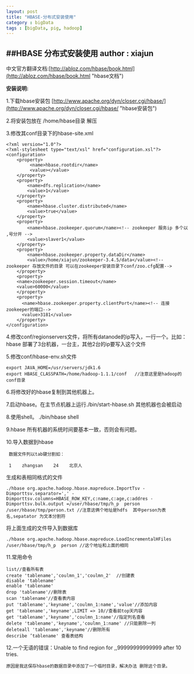 ```yaml
---
layout: post
title: "HBASE-分布式安装使用"
category : bigData
tags : [bigData, pig, hadoop]
---
```

##HBASE 分布式安装使用
**author : xiajun**
-
中文官方翻译文档:[http://abloz.com/hbase/book.html](http://abloz.com/hbase/book.html "hbase文档")

**安装说明:**

1.下载hbase安装包 [http://www.apache.org/dyn/closer.cgi/hbase/](http://www.apache.org/dyn/closer.cgi/hbase/ "hbase安装包")

2.将安装包放在 /home/hbase目录 解压

3.修改其conf目录下的hbase-site.xml

	<?xml version="1.0"?>        
	<?xml-stylesheet type="text/xsl" href="configuration.xsl"?>        
	<configuration>        
	    <property>        
	         <name>hbase.rootdir</name>        
	         <value></value>        
	    </property>        
	    <property>        
	        <name>dfs.replication</name>        
	        <value>1</value>        
	    </property>        
	    <property>        
	        <name>hbase.cluster.distributed</name>        
	        <value>true</value>        
		</property>        
	    <property>        
	        <name>hbase.zookeeper.quorum</name><!-- zookeeper 服务ip 多个以 ,号分开 -->
	        <value>slaver1</value>        
	    </property>        
	    <property>        
	        <name>hbase.zookeeper.property.dataDir</name>        
	        <value>/home/xiajun/zookeeper-3.4.5/data</value><!--  zookeeper 存放文件的目录 可以在zookeeper安装目录下conf/zoo.cfg配置-->
	    </property>        
	    <property>        
	    <name>zookeeper.session.timeout</name>        
	    <value>60000</value>        
	    </property>        
	    <property>        
	      <name>hbase.zookeeper.property.clientPort</name><!-- 连接zookeeper的端口-->
	      <value>3181</value>        
	    </property>        
	</configuration>
4.修改conf/regionservers文件，将所有datanode的ip写入，一行一个。比如：hbase 部署了3台机器，一台主，其他2台的ip要写入这个文件

5.修改conf/hbase-env.sh文件 

	export JAVA_HOME=/usr/servers/jdk1.6
	export HBASE_CLASSPATH=/home/hadoop-1.1.1/conf   //注意这里是hadoop的conf目录

6.将修改好的hbase复制到其他机器上。

7.启动hbase。在主节点机器上运行./bin/start-hbase.sh 其他机器也会被启动

8.使用shell。 ./bin/hbase shell

9.hbase 所有机器的系统时间要基本一致，否则会有问题。

10.导入数据到hbase

     数据文件列以tab键分割如：

     1    zhangsan    24    北京人
生成和表相同格式的文件

	./hbase org.apache.hadoop.hbase.mapreduce.ImportTsv -Dimporttsv.separator=',' -Dimporttsv.columns=HBASE_ROW_KEY,c:name,c:age,c:addres -Dimporttsv.bulk.output =/user/hbase/tmp/h_p  person /user/hbase/tmp/person.txt //注意这俩个地址是hdfs  其中person为表名,sepatator 为文本分割符
将上面生成的文件导入到数据库

	./hbase org.apache.hadoop.hbase.mapreduce.LoadIncrementalHFiles /user/hbase/tmp/h_p  person //这个地址和上面的相同
11.常用命令

	list//查看所有表
    create 'tablename','coulmn_1','coulmn_2'  //创建表
    disable 'tablename'
    enable 'tablename'
    drop 'tablename'//删除表
    scan 'tablename'//查看表内容
    put 'tablename','keyname','coulmn_1:name','value'//添加内容
    get 'tablename','keyname',LIMIT => 10//查看前top天内容
    get 'tablename','keyname','coulmn_1:name'//指定列名查看
    delete 'tablename','keyname','coulmn_1:name' //只能删除一列
    deleteall 'tablename','keyname'//删除所有
    describe ’tablename' 查看表结构
12.一个无语的错误：Unable to find region for ,,99999999999999 after 10 tries.

    原因是我这保存hbase的数据目录中添加了一个临时目录，解决办法 删除这个目录。